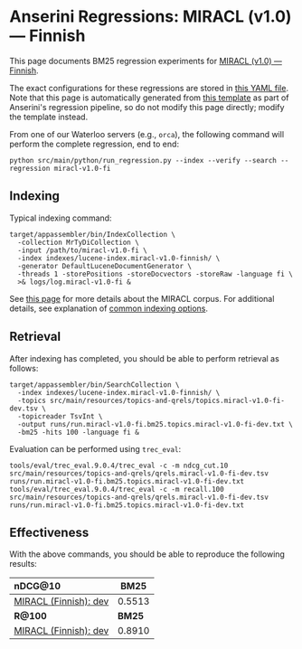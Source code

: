 # Anserini Regressions: MIRACL (v1.0) &mdash; Finnish

This page documents BM25 regression experiments for [MIRACL (v1.0) &mdash; Finnish](https://github.com/project-miracl/miracl).

The exact configurations for these regressions are stored in [this YAML file](../src/main/resources/regression/miracl-v1.0-fi.yaml).
Note that this page is automatically generated from [this template](../src/main/resources/docgen/templates/miracl-v1.0-fi.template) as part of Anserini's regression pipeline, so do not modify this page directly; modify the template instead.

From one of our Waterloo servers (e.g., `orca`), the following command will perform the complete regression, end to end:

```
python src/main/python/run_regression.py --index --verify --search --regression miracl-v1.0-fi
```

## Indexing

Typical indexing command:

```
target/appassembler/bin/IndexCollection \
  -collection MrTyDiCollection \
  -input /path/to/miracl-v1.0-fi \
  -index indexes/lucene-index.miracl-v1.0-finnish/ \
  -generator DefaultLuceneDocumentGenerator \
  -threads 1 -storePositions -storeDocvectors -storeRaw -language fi \
  >& logs/log.miracl-v1.0-fi &
```

See [this page](https://github.com/project-miracl/miracl) for more details about the MIRACL corpus.
For additional details, see explanation of [common indexing options](common-indexing-options.md).

## Retrieval

After indexing has completed, you should be able to perform retrieval as follows:

```
target/appassembler/bin/SearchCollection \
  -index indexes/lucene-index.miracl-v1.0-finnish/ \
  -topics src/main/resources/topics-and-qrels/topics.miracl-v1.0-fi-dev.tsv \
  -topicreader TsvInt \
  -output runs/run.miracl-v1.0-fi.bm25.topics.miracl-v1.0-fi-dev.txt \
  -bm25 -hits 100 -language fi &
```

Evaluation can be performed using `trec_eval`:

```
tools/eval/trec_eval.9.0.4/trec_eval -c -m ndcg_cut.10 src/main/resources/topics-and-qrels/qrels.miracl-v1.0-fi-dev.tsv runs/run.miracl-v1.0-fi.bm25.topics.miracl-v1.0-fi-dev.txt
tools/eval/trec_eval.9.0.4/trec_eval -c -m recall.100 src/main/resources/topics-and-qrels/qrels.miracl-v1.0-fi-dev.tsv runs/run.miracl-v1.0-fi.bm25.topics.miracl-v1.0-fi-dev.txt
```

## Effectiveness

With the above commands, you should be able to reproduce the following results:

| **nDCG@10**                                                                                                  | **BM25**  |
|:-------------------------------------------------------------------------------------------------------------|-----------|
| [MIRACL (Finnish): dev](https://github.com/project-miracl/miracl)                                            | 0.5513    |
| **R@100**                                                                                                    | **BM25**  |
| [MIRACL (Finnish): dev](https://github.com/project-miracl/miracl)                                            | 0.8910    |
